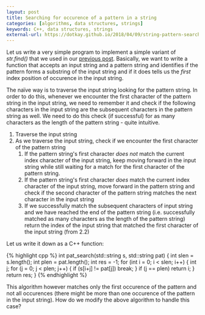 ```yaml
---
layout: post
title: Searching for occurence of a pattern in a string
categories: [algorithms, data structures, strings]
keywords: C++, data structures, strings
external-url: https://dotkay.github.io/2018/04/09/string-pattern-search
---
```


Let us write a very simple program to implement a simple variant of _str.find()_ that we used in our [previous post](https://dotkay.github.io/2018/04/04/string-rotation-by-n-check). Basically, we want to write a function that accepts an input string and a pattern string and identifies if the pattern forms a substring of the input string and if it does tells us the _first_ index position of occurence in the input string.

The naïve way is to traverse the input string looking for the pattern string. In order to do this, whenever we encounter the first character of the pattern string in the input string, we need to remember it and check if the following characters in the input string are the subsequent characters in the pattern string as well. We need to do this check (if successful) for as many characters as the length of the pattern string - quite intuitive. 

1. Traverse the input string
2. As we traverse the input string, check if we encounter the first character of the pattern string
    1. If the pattern string's first character _does not_ match the current index character of the input string, keep moving forward in the input string while still waiting for a match for the first character of the pattern string.
    2. If the pattern string's first character _does_ match the current index character of the input string, move forward in the pattern string and check if the second character of the pattern string matches the next character in the input string
    3. If we successfully match the subsequent characters of input string and we have reached the end of the pattern string (i.e. successfully matched as many characters as the length of the pattern string) return the index of the input string that matched the first character of the input string (from 2.2)

Let us write it down as a C++ function:

{% highlight cpp %}
int pat_search(std::string s, std::string pat)
{
  int slen = s.length();
  int plen = pat.length();
  int res = -1;
  for (int i = 0; i < slen; i++)
  {
    int j;
    for (j = 0; j < plen; j++)
    {
      if (s[i+j] != pat[j])
        break;
    }
    if (j == plen)
      return i;
  }
  return res;
}
{% endhighlight %}

This algorithm however matches only the first occurence of the pattern and not all occurences (there might be more than one occurence of the pattern in the input string). How do we modify the above algorithm to handle this case?



